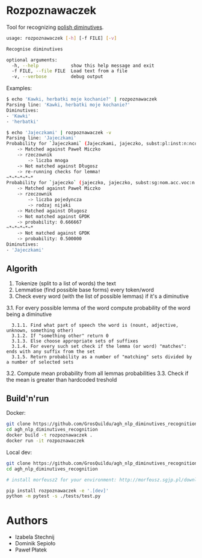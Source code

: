 # Rozpoznawaczek

Tool for recognizing [polish diminutives](https://en.wikipedia.org/wiki/List_of_diminutives_by_language#Polish).

```sh
usage: rozpoznawaczek [-h] [-f FILE] [-v]

Recognise diminutives

optional arguments:
  -h, --help            show this help message and exit
  -f FILE, --file FILE  Load text from a file
  -v, --verbose         debug output
```

Examples:
```sh
$ echo 'Kawki, herbatki moje kochanie?' | rozpoznawaczek
Parsing line: 'Kawki, herbatki moje kochanie?'
Diminutives:
- 'Kawki'
- 'herbatki'

$ echo 'Jajeczkami' | rozpoznawaczek -v
Parsing line: 'Jajeczkami'
Probability for `Jajeczkami` (Jajeczkami, jajeczko, subst:pl:inst:n:ncol)
    -> Matched against Paweł Miczko
    -> rzeczownik
        -> liczba mnoga
    -> Not matched against Długosz
    -> re-running checks for lemma!
~*~*~*~*~*
Probability for `jajeczko` (jajeczko, jajeczko, subst:sg:nom.acc.voc:n:ncol)
    -> Matched against Paweł Miczko
    -> rzeczownik
        -> liczba pojedyncza
        -> rodzaj nijaki
    -> Matched against Długosz
    -> Not matched against GPDK
    -> probability: 0.666667
~*~*~*~*~*
    -> Not matched against GPDK
    -> probability: 0.500000
Diminutives:
- 'Jajeczkami'
```

## Algorith

1. Tokenize (split to a list of words) the text
2. Lemmatise (find possible base forms) every token/word
3. Check every word (with the list of possible lemmas) if it's a diminutive

  3.1. For every possible lemma of the word compute probability of the word being a diminutive
  
      3.1.1. Find what part of speech the word is (nount, adjective, unknown, something other)
      3.1.2. If "something other" return 0
      3.1.3. Else choose appropriate sets of suffixes
      3.1.4. For every such set check if the lemma (or word) "matches": ends with any suffix from the set
      3.1.5. Return probability as a number of "matching" sets divided by a number of selected sets

  3.2. Compute mean probability from all lemmas probabilities
  3.3. Check if the mean is greater than hardcoded treshold 

## Build'n'run

Docker:
```sh
git clone https://github.com/GrosQuildu/agh_nlp_diminutives_recognition
cd agh_nlp_diminutives_recognition
docker build -t rozpoznawaczek .
docker run -it rozpoznawaczek
```

Local dev:
```sh
git clone https://github.com/GrosQuildu/agh_nlp_diminutives_recognition
cd agh_nlp_diminutives_recognition

# install morfeusz2 for your environment: http://morfeusz.sgjp.pl/download/

pip install rozpoznawaczek -e '.[dev]'
python -m pytest -s ./tests/test.py
```

# Authors
* Izabela Stechnij
* Dominik Sepioło
* Paweł Płatek
